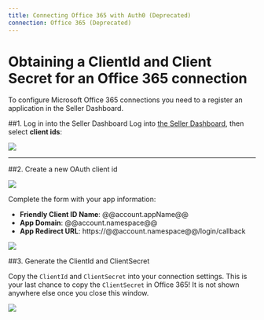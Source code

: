 ```yaml
---
title: Connecting Office 365 with Auth0 (Deprecated)
connection: Office 365 (Deprecated)
---
```


# Obtaining a ClientId and Client Secret for an Office 365 connection

To configure Microsoft Office 365 connections you need to a register an application in the Seller Dashboard.

##1. Log in into the Seller Dashboard
Log into [the Seller Dashboard](https://sellerdashboard.microsoft.com), then select __client ids__:

![](@@env.MEDIA_URL@@/articles/connections/enterprise/o365-deprecated/o365-portal-1.png)

---

##2. Create a new OAuth client id

![](@@env.MEDIA_URL@@/articles/connections/enterprise/o365-deprecated/o365-portal-2.png)

Complete the form with your app information:

* **Friendly Client ID Name**: @@account.appName@@
* **App Domain**: @@account.namespace@@
* **App Redirect URL**: https://@@account.namespace@@/login/callback

![](@@env.MEDIA_URL@@/articles/connections/enterprise/o365-deprecated/o365-portal-3.png)

##3. Generate the ClientId and ClientSecret

Copy the `ClientId` and `ClientSecret` into your connection settings. This is your last chance to copy the `ClientSecret` in Office 365! It is not shown anywhere else once you close this window.

![](@@env.MEDIA_URL@@/articles/connections/enterprise/o365-deprecated/o365-portal-4.png)
